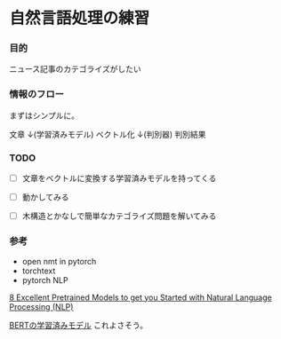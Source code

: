 自然言語処理の練習
===
### 目的
ニュース記事のカテゴライズがしたい

### 情報のフロー
まずはシンプルに。

文章
↓(学習済みモデル)
ベクトル化
↓(判別器)
判別結果


### TODO
- [ ] 文章をベクトルに変換する学習済みモデルを持ってくる
- [ ] 動かしてみる
- [ ] 木構造とかなしで簡単なカテゴライズ問題を解いてみる


### 参考
- open nmt in pytorch
- torchtext
- pytorch NLP


[8 Excellent Pretrained Models to get you Started with Natural Language Processing (NLP)](https://www.analyticsvidhya.com/blog/2019/03/pretrained-models-get-started-nlp/)


[BERTの学習済みモデル](https://github.com/huggingface/pytorch-pretrained-BERT)
これよさそう。
